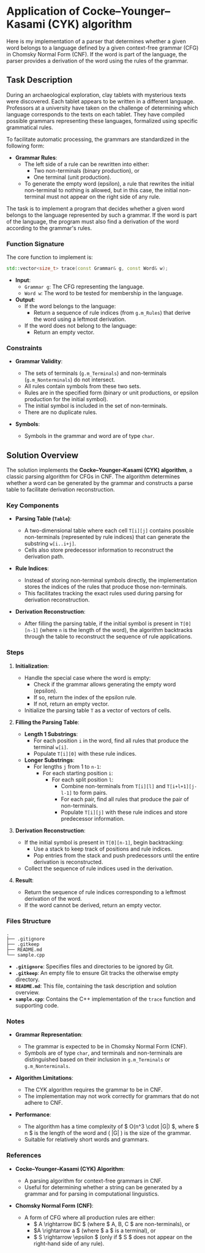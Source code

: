# Application of Cocke–Younger–Kasami (CYK) algorithm

Here is my implementation of a parser that determines whether a given word belongs to a language defined by a given context-free grammar (CFG) in Chomsky Normal Form (CNF). If the word is part of the language, the parser provides a derivation of the word using the rules of the grammar.

## Task Description

During an archaeological exploration, clay tablets with mysterious texts were discovered. Each tablet appears to be written in a different language. Professors at a university have taken on the challenge of determining which language corresponds to the texts on each tablet. They have compiled possible grammars representing these languages, formalized using specific grammatical rules.

To facilitate automatic processing, the grammars are standardized in the following form:

- **Grammar Rules**:
    - The left side of a rule can be rewritten into either:
        - Two non-terminals (binary production), or
        - One terminal (unit production).
    - To generate the empty word (epsilon), a rule that rewrites the initial non-terminal to nothing is allowed, but in this case, the initial non-terminal must not appear on the right side of any rule.

The task is to implement a program that decides whether a given word belongs to the language represented by such a grammar. If the word is part of the language, the program must also find a derivation of the word according to the grammar's rules.

### Function Signature

The core function to implement is:

```cpp
std::vector<size_t> trace(const Grammar& g, const Word& w);
```

- **Input**:
    - `Grammar g`: The CFG representing the language.
    - `Word w`: The word to be tested for membership in the language.
- **Output**:
    - If the word belongs to the language:
        - Return a sequence of rule indices (from `g.m_Rules`) that derive the word using a leftmost derivation.
    - If the word does not belong to the language:
        - Return an empty vector.

### Constraints

- **Grammar Validity**:
    - The sets of terminals (`g.m_Terminals`) and non-terminals (`g.m_Nonterminals`) do not intersect.
    - All rules contain symbols from these two sets.
    - Rules are in the specified form (binary or unit productions, or epsilon production for the initial symbol).
    - The initial symbol is included in the set of non-terminals.
    - There are no duplicate rules.

- **Symbols**:
    - Symbols in the grammar and word are of type `char`.

## Solution Overview

The solution implements the **Cocke–Younger–Kasami (CYK) algorithm**, a classic parsing algorithm for CFGs in CNF. The algorithm determines whether a word can be generated by the grammar and constructs a parse table to facilitate derivation reconstruction.

### Key Components

- **Parsing Table (`Table`)**:
    - A two-dimensional table where each cell `T[i][j]` contains possible non-terminals (represented by rule indices) that can generate the substring `w[i..i+j]`.
    - Cells also store predecessor information to reconstruct the derivation path.

- **Rule Indices**:
    - Instead of storing non-terminal symbols directly, the implementation stores the indices of the rules that produce those non-terminals.
    - This facilitates tracking the exact rules used during parsing for derivation reconstruction.

- **Derivation Reconstruction**:
    - After filling the parsing table, if the initial symbol is present in `T[0][n-1]` (where `n` is the length of the word), the algorithm backtracks through the table to reconstruct the sequence of rule applications.

### Steps

1. **Initialization**:
    - Handle the special case where the word is empty:
        - Check if the grammar allows generating the empty word (epsilon).
        - If so, return the index of the epsilon rule.
        - If not, return an empty vector.
    - Initialize the parsing table `T` as a vector of vectors of cells.

2. **Filling the Parsing Table**:
    - **Length 1 Substrings**:
        - For each position `i` in the word, find all rules that produce the terminal `w[i]`.
        - Populate `T[i][0]` with these rule indices.
    - **Longer Substrings**:
        - For lengths `j` from 1 to `n-1`:
            - For each starting position `i`:
                - For each split position `l`:
                    - Combine non-terminals from `T[i][l]` and `T[i+l+1][j-l-1]` to form pairs.
                    - For each pair, find all rules that produce the pair of non-terminals.
                    - Populate `T[i][j]` with these rule indices and store predecessor information.

3. **Derivation Reconstruction**:
    - If the initial symbol is present in `T[0][n-1]`, begin backtracking:
        - Use a stack to keep track of positions and rule indices.
        - Pop entries from the stack and push predecessors until the entire derivation is reconstructed.
    - Collect the sequence of rule indices used in the derivation.

4. **Result**:
    - Return the sequence of rule indices corresponding to a leftmost derivation of the word.
    - If the word cannot be derived, return an empty vector.

### Files Structure

```
.
├── .gitignore
├── .gitkeep
├── README.md
└── sample.cpp
```

- **`.gitignore`**: Specifies files and directories to be ignored by Git.
- **`.gitkeep`**: An empty file to ensure Git tracks the otherwise empty directory.
- **`README.md`**: This file, containing the task description and solution overview.
- **`sample.cpp`**: Contains the C++ implementation of the `trace` function and supporting code.

### Notes

- **Grammar Representation**:
    - The grammar is expected to be in Chomsky Normal Form (CNF).
    - Symbols are of type `char`, and terminals and non-terminals are distinguished based on their inclusion in `g.m_Terminals` or `g.m_Nonterminals`.

- **Algorithm Limitations**:
    - The CYK algorithm requires the grammar to be in CNF.
    - The implementation may not work correctly for grammars that do not adhere to CNF.

- **Performance**:
    - The algorithm has a time complexity of $ O(n^3 \cdot |G|) $, where $ n $ is the length of the word and \( |G| \) is the size of the grammar.
    - Suitable for relatively short words and grammars.


### References

- **Cocke–Younger–Kasami (CYK) Algorithm**:
    - A parsing algorithm for context-free grammars in CNF.
    - Useful for determining whether a string can be generated by a grammar and for parsing in computational linguistics.

- **Chomsky Normal Form (CNF)**:
    - A form of CFG where all production rules are either:
        - $ A \rightarrow BC $ (where $ A, B, C $ are non-terminals), or
        - $A \rightarrow a $ (where $ a $ is a terminal), or
        - $ S \rightarrow \epsilon $ (only if $ S $ does not appear on the right-hand side of any rule).
